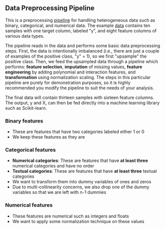 ## Data Preprocessing Pipeline

This is a preprocessing [pipeline](/data_preprocessing.py) for handling heterogeneous data such as binary, categorical, and numerical data. The example [data](/input/data_example.csv) contains ten samples with one target column, labeled "y", and eight feature columns of various data types.

The pipeline reads in the data and performs some basic data preprocessing steps. First, the data is intentionally imbalanced (i.e., there are just a couple of examples of the positive class, "y" = 1), so we first "upsample" the positive class. Then, we feed the upsampled data through a pipeline which performs: **feature selection**, **imputation** of missing values, **feature engineering** by adding polynomial and interaction features, and **transformation** using normalization scaling. The steps in this particular pipeline are purely for demonstration purposes, so it is highly recommended you modify the pipeline to suit the needs of your analysis. 

The final data will contain thirteen samples with sixteen feature columns. The output, y and X, can then be fed directly into a machine learning library such as Scikit-learn.

### Binary features

- These are features that have two categories labeled either 1 or 0
- We keep these features as they are

### Categorical features

- **Numerical categories**: These are features that have **at least three** numerical categories and have no order
- **Textual categories**: These are features that have **at least three** textual categories
- We want to transform them into dummy variables of ones and zeros
- Due to multi-collinearity concerns, we also drop one of the dummy variables so that we are left with n-1 dummies

### Numerical features

- These features are numerical such as integers and floats
- We want to apply some normalization technique on these values

